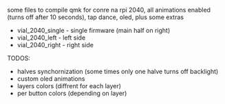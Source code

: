 some files to compile qmk for conre na rpi 2040, all animations enabled (turns off after 10 seconds), tap dance, oled,  plus some extras

- vial_2040_single - single firmware (main half on right)
- vial_2040_left - left side 
- vial_2040_right - right side

TODOS:
- halves synchornization (some times only one halve turns off backlight)
- custom oled animations
- layers colors (diffrent for each layer)
- per button colors (depending on layer)
